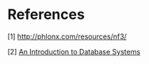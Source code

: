# References

[1] http://phlonx.com/resources/nf3/

[2] [An Introduction to Database Systems](https://amzn.com/0321197844)
